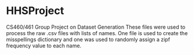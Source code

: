 # HHSProject
CS460/461 Group Project on Dataset Generation
These files were used to process the raw .csv files with lists of names. One file is used to create the misspellings dictionary and one was used to randomly assign 
a zipf frequency value to each name. 
